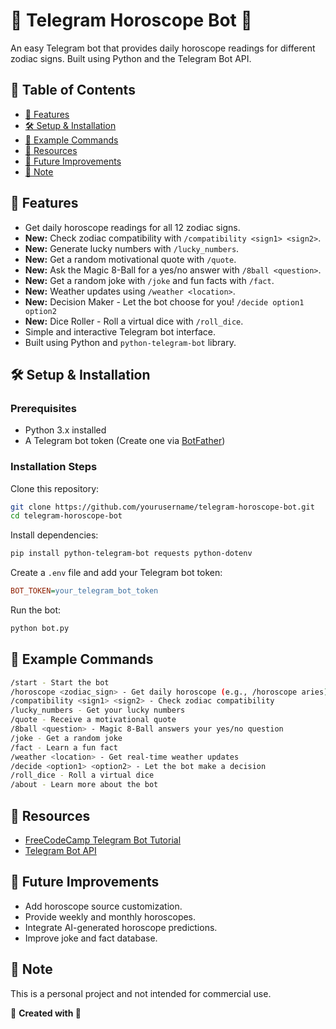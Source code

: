 # 🌟 Telegram Horoscope Bot 🤖

An easy Telegram bot that provides daily horoscope readings for different zodiac signs. Built using Python and the Telegram Bot API.

## 📌 Table of Contents
- [🚀 Features](#-features)
- [🛠 Setup & Installation](#-setup--installation)
- [📜 Example Commands](#-example-commands)
- [📖 Resources](#-resources)
- [🎯 Future Improvements](#-future-improvements)
- [📜 Note](#-note)

## 🚀 Features
- Get daily horoscope readings for all 12 zodiac signs.
- **New:** Check zodiac compatibility with `/compatibility <sign1> <sign2>`.
- **New:** Generate lucky numbers with `/lucky_numbers`.
- **New:** Get a random motivational quote with `/quote`.
- **New:** Ask the Magic 8-Ball for a yes/no answer with `/8ball <question>`.
- **New:** Get a random joke with `/joke` and fun facts with `/fact`.
- **New:** Weather updates using `/weather <location>`.
- **New:** Decision Maker - Let the bot choose for you! `/decide option1 option2`
- **New:** Dice Roller - Roll a virtual dice with `/roll_dice`.
- Simple and interactive Telegram bot interface.
- Built using Python and `python-telegram-bot` library.

## 🛠 Setup & Installation

### Prerequisites
- Python 3.x installed
- A Telegram bot token (Create one via [BotFather](https://t.me/BotFather))

### Installation Steps
Clone this repository:
```bash
git clone https://github.com/yourusername/telegram-horoscope-bot.git
cd telegram-horoscope-bot
```

Install dependencies:
```bash
pip install python-telegram-bot requests python-dotenv
```

Create a `.env` file and add your Telegram bot token:
```ini
BOT_TOKEN=your_telegram_bot_token
```

Run the bot:
```bash
python bot.py
```

## 📜 Example Commands
```bash
/start - Start the bot
/horoscope <zodiac_sign> - Get daily horoscope (e.g., /horoscope aries)
/compatibility <sign1> <sign2> - Check zodiac compatibility
/lucky_numbers - Get your lucky numbers
/quote - Receive a motivational quote
/8ball <question> - Magic 8-Ball answers your yes/no question
/joke - Get a random joke
/fact - Learn a fun fact
/weather <location> - Get real-time weather updates
/decide <option1> <option2> - Let the bot make a decision
/roll_dice - Roll a virtual dice
/about - Learn more about the bot
```

## 📖 Resources
- [FreeCodeCamp Telegram Bot Tutorial](https://www.freecodecamp.org/news/how-to-create-a-telegram-bot-using-python/)
- [Telegram Bot API](https://core.telegram.org/bots/api)

## 🎯 Future Improvements
- Add horoscope source customization.
- Provide weekly and monthly horoscopes.
- Integrate AI-generated horoscope predictions.
- Improve joke and fact database.

## 📜 Note
This is a personal project and not intended for commercial use.

💫 **Created with 💖**
